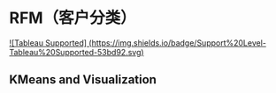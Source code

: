 # RFM（客户分类）
[![Tableau Supported]
(https://img.shields.io/badge/Support%20Level-Tableau%20Supported-53bd92.svg)](https://www.tableau.com/support-levels-it-and-developer-tools)


KMeans and Visualization
------------------------
